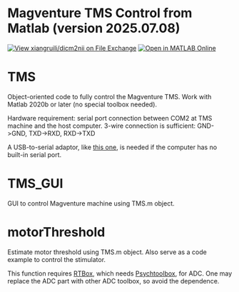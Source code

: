 # Magventure TMS Control from Matlab (version 2025.07.08)
[![View xiangruili/dicm2nii on File Exchange](https://www.mathworks.com/matlabcentral/images/matlab-file-exchange.svg)](https://www.mathworks.com/matlabcentral/fileexchange/180628-magventuretms)
[![Open in MATLAB Online](https://www.mathworks.com/images/responsive/global/open-in-matlab-online.svg)](https://matlab.mathworks.com/open/github/v1?repo=xiangruili/MagventureTMS)

# TMS
Object-oriented code to fully control the Magventure TMS.
Work with Matlab 2020b or later (no special toolbox needed).

Hardware requirement: serial port connection between COM2 at TMS machine and the host computer. 
3-wire connection is sufficient: GND->GND, TXD->RXD, RXD->TXD

A USB-to-serial adaptor, like [this one](https://www.amazon.com/Female-Adapter-Chipset-Supports-Windows/dp/B01GA0IZBO/ref=sr_1_10?crid=26ZZRC6MF13A7&dib=eyJ2IjoiMSJ9.ulSsUHaTsJmZ9Jl19PTTci3hFxRjOXORgVD0V2eOceNGoMC92sQkQWfWxMSpTYXjmrIckkqfuhHmZV4ZzdtkTOXU1tbbcNg4rVSvjGA5CQJQB7fskcaLT2lqYDZyUmpBPkkSb7ZdmPrw4H2fL0FM-4ctcz1AFQU6FQ9FITpLqCW8pLZTdoywDmPBfmwW6YiM-LYPK7upLpOLNe-WZrxGzr6gxAtauZc2irazJ5yxCXNKGZK1EzO1V4O12AoPa2MvS8VUZyBbmuieN3_izfBMg0sZceyckAzM5YLUDaqDvVQ.-C1BcM26Jw2HUAaDMnekk0-izmEL1-d5jhVnOIl6tp0&dib_tag=se&keywords=usb+to+usb+crossover+serial+adapter&qid=1744645816&refinements=p_n_feature_six_browse-bin%3A78742982011&rnid=23941269011&s=electronics&sprefix=usb+to+usb+crossover+serial+adapter%2Caps%2C215&sr=1-10), is needed if the computer has no built-in serial port.

# TMS_GUI
GUI to control Magventure machine using TMS.m object.

# motorThreshold
Estimate motor threshold using TMS.m object. Also serve as a code example to control the stimulator.

This function requires [RTBox](https://github.com/xiangruili/RTBox), which needs [Psychtoolbox](http://psychtoolbox.org/), for ADC. One may replace the ADC part with other ADC toolbox, so avoid the dependence.
